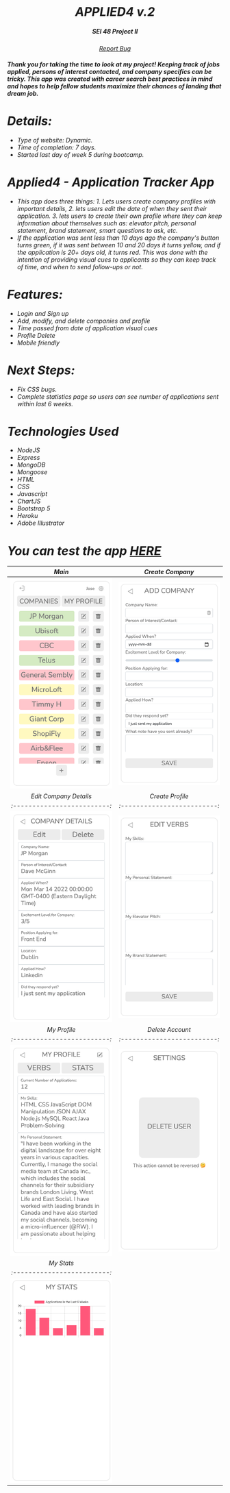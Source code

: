 <div align="center">
<h1><i>APPLIED4 v.2</h1>
<h5>SEI 48 Project II<h5>
</div>

<div align="center">
<a href="https://github.com/JP4441/applied4-app-p2/issues">Report Bug</a>
</div>

<h4>Thank you for taking the time to look at my project! Keeping track of jobs applied, persons of interest contacted, and company specifics can be tricky. This app was created with career search best practices in mind and hopes to help fellow students maximize their chances of landing that dream job.<h4>

# Details:

- Type of website: Dynamic.
- Time of completion: 7 days.
- Started last day of week 5 during bootcamp.

# Applied4 - Application Tracker App

- This app does three things: 1. Lets users create company profiles with important details, 2. lets users edit the date of when they sent their application. 3. lets users to create their own profile where they can keep information about themselves such as: elevator pitch, personal statement, brand statement, smart questions to ask, etc.
- If the application was sent less than 10 days ago the company's button turns green, if it was sent between 10 and 20 days it turns yellow, and if the application is 20+ days old, it turns red. This was done with the intention of providing visual cues to applicants so they can keep track of time, and when to send follow-ups or not.

# Features:

- Login and Sign up
- Add, modify, and delete companies and profile
- Time passed from date of application visual cues
- Profile Delete
- Mobile friendly

# Next Steps:

- Fix CSS bugs.
- Complete statistics page so users can see number of applications sent within last 6 weeks.

# Technologies Used

- NodeJS
- Express
- MongoDB
- Mongoose
- HTML
- CSS
- Javascript
- ChartJS
- Bootstrap 5
- Heroku
- Adobe Illustrator

# You can test the app [**HERE**](https://project2applied4.herokuapp.com/)

|            Main             |       Create Company        |
| :-------------------------: | :-------------------------: |
| ![](screenshots/image1.png) | ![](screenshots/image0.png) |
|    Edit Company Details     |       Create Profile        |
| :-------------------------: | :-------------------------: |
| ![](screenshots/image2.png) | ![](screenshots/image4.png) |
|         My Profile          |       Delete Account        |
| :-------------------------: | :-------------------------: |
| ![](screenshots/image3.png) | ![](screenshots/image5.png) |
|          My Stats           |
| :-------------------------: |
| ![](screenshots/image6.png) |
